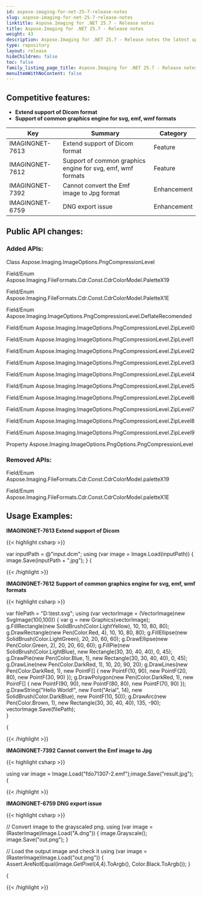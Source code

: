 ```yaml
---
id: aspose-imaging-for-net-25-7-release-notes
slug: aspose-imaging-for-net-25-7-release-notes
linktitle: Aspose.Imaging for .NET 25.7 - Release notes
title: Aspose.Imaging for .NET 25.7 - Release notes
weight: 43
description: Aspose.Imaging for .NET 25.7 - Release notes the latest updates and fixes.
type: repository
layout: release
hideChildren: false
toc: false
family_listing_page_title: Aspose.Imaging for .NET 25.7 - Release notes
menuItemWithNoContent: false
---
```


## Competitive features:

- **Extend support of Dicom format**
- **Support of common graphics engine for svg, emf, wmf formats**

| **Key**         | **Summary**                                                                                                                                                              | **Category** |
|-----------------|--------------------------------------------------------------------------------------------------------------------------------------------------------------------------|--------------|
| IMAGINGNET-7613 | Extend support of Dicom format                                                                                                                                  | Feature      |
| IMAGINGNET-7612 | Support of common graphics engine for svg, emf, wmf formats                                                                                                                                  | Feature      |
| IMAGINGNET-7392 | Cannot convert the Emf image to Jpg format                                                                                                                                  | Enhancement      |
| IMAGINGNET-6759 | DNG export issue                                                                                                                                  | Enhancement      |

## Public API changes:

### Added APIs:

Class    Aspose.Imaging.ImageOptions.PngCompressionLevel

Field/Enum    Aspose.Imaging.FileFormats.Cdr.Const.CdrColorModel.PaletteX19

Field/Enum    Aspose.Imaging.FileFormats.Cdr.Const.CdrColorModel.PaletteX1E

Field/Enum    Aspose.Imaging.ImageOptions.PngCompressionLevel.DeflateRecomended

Field/Enum    Aspose.Imaging.ImageOptions.PngCompressionLevel.ZipLevel0

Field/Enum    Aspose.Imaging.ImageOptions.PngCompressionLevel.ZipLevel1

Field/Enum    Aspose.Imaging.ImageOptions.PngCompressionLevel.ZipLevel2

Field/Enum    Aspose.Imaging.ImageOptions.PngCompressionLevel.ZipLevel3

Field/Enum    Aspose.Imaging.ImageOptions.PngCompressionLevel.ZipLevel4

Field/Enum    Aspose.Imaging.ImageOptions.PngCompressionLevel.ZipLevel5

Field/Enum    Aspose.Imaging.ImageOptions.PngCompressionLevel.ZipLevel6

Field/Enum    Aspose.Imaging.ImageOptions.PngCompressionLevel.ZipLevel7

Field/Enum    Aspose.Imaging.ImageOptions.PngCompressionLevel.ZipLevel8

Field/Enum    Aspose.Imaging.ImageOptions.PngCompressionLevel.ZipLevel9

Property    Aspose.Imaging.ImageOptions.PngOptions.PngCompressionLevel



### Removed APIs:

Field/Enum    Aspose.Imaging.FileFormats.Cdr.Const.CdrColorModel.paletteX19

Field/Enum    Aspose.Imaging.FileFormats.Cdr.Const.CdrColorModel.paletteX1E

## Usage Examples:

**IMAGINGNET-7613 Extend support of Dicom**

{{< highlight csharp >}}

var inputPath = @"input.dcm";
using (var image = Image.Load(inputPath))
{
    image.Save(inputPath + ".jpg");
}
{

{{< /highlight >}}

**IMAGINGNET-7612 Support of common graphics engine for svg, emf, wmf formats**

{{< highlight csharp >}}

var filePath = "D:\\test.svg";
  using (var vectorImage = (VectorImage)new SvgImage(100,100))
  {
    var g = new Graphics(vectorImage);
   g.FillRectangle(new SolidBrush(Color.LightYellow), 10, 10, 80, 80);
   g.DrawRectangle(new Pen(Color.Red, 4), 10, 10, 80, 80);
   g.FillEllipse(new SolidBrush(Color.LightGreen), 20, 20, 60, 60);
   g.DrawEllipse(new Pen(Color.Green, 2), 20, 20, 60, 60);
   g.FillPie(new SolidBrush(Color.LightBlue), new Rectangle(30, 30, 40, 40), 0, 45);
   g.DrawPie(new Pen(Color.Blue, 1), new Rectangle(30, 30, 40, 40), 0, 45);
   g.DrawLine(new Pen(Color.DarkRed, 1), 10, 20, 90, 20);
   g.DrawLines(new Pen(Color.DarkRed, 1), new PointF[] { new PointF(10, 90), new PointF(20, 80), new PointF(30, 90) });
   g.DrawPolygon(new Pen(Color.DarkRed, 1), new PointF[] { new PointF(90, 90), new PointF(80, 80), new PointF(70, 90) });
   g.DrawString("Hello World!", new Font("Arial", 14), new SolidBrush(Color.DarkBlue), new PointF(10, 50));
   g.DrawArc(new Pen(Color.Brown, 1), new Rectangle(30, 30, 40, 40), 135, -90);
   vectorImage.Save(filePath);    
}


{

{{< /highlight >}}

**IMAGINGNET-7392 Cannot convert the Emf image to Jpg**

{{< highlight csharp >}}

using var image = Image.Load("fdo71307-2.emf");image.Save("result.jpg");
{

{{< /highlight >}}

**IMAGINGNET-6759 DNG export issue**

{{< highlight csharp >}}

// Convert image to the grayscaled png.
using (var image = (RasterImage)Image.Load("A.dng"))
{
   image.Grayscale();
   image.Save("out.png");
}

// Load the output image and check it
using (var image = (RasterImage)Image.Load("out.png"))
{
  Assert.AreNotEqual(image.GetPixel(4,4).ToArgb(), Color.Black.ToArgb());
}

{

{{< /highlight >}}

